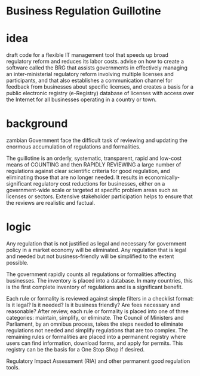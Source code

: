 # Business Regulation Guillotine

# idea
draft code for a flexible IT management tool that speeds up broad regulatory reform and reduces its labor costs. advise on how to create a software called the BRG that assists governments in effectively managing an inter-ministerial regulatory reform involving multiple licenses and participants, and that also establishes a communication channel for feedback from businesses about specific licenses, and creates a basis for a public electronic registry (e-Registry) database of licenses with access over the Internet for all businesses operating in a country or town.

# background
zambian Government face the difficult task of reviewing and updating the enormous accumulation of regulations and formalities.

The guillotine is an orderly, systematic, transparent, rapid and low-cost means of COUNTING and then RAPIDLY REVIEWING a large number of regulations against clear scientific criteria for good regulation, and eliminating those that are no longer needed. 
It results in economically-significant regulatory cost reductions for businesses, either on a government-wide scale or targeted at specific problem areas such as licenses or sectors. Extensive stakeholder participation helps to ensure that the reviews are realistic and factual.

# logic

Any regulation that is not justified as legal and necessary for government policy in a market economy will be eliminated. Any regulation that is legal and needed but not business-friendly will be simplified to the extent possible.

The government rapidly counts all regulations or formalities affecting businesses. The inventory is placed into a database. In many countries, this is the first complete inventory of regulations and is a significant benefit.

Each rule or formality is reviewed against simple filters in a checklist format:
Is it legal?
Is it needed?
Is it business friendly?
Are fees necessary and reasonable?
After review, each rule or formality is placed into one of three categories: maintain, simplify, or eliminate.
The Council of Ministers and Parliament, by an omnibus process, takes the steps needed to eliminate regulations not needed and simplify regulations that are too complex.
The remaining rules or formalities are placed into a permanent registry where users can find information, download forms, and apply for permits. This registry can be the basis for a One Stop Shop if desired.



Regulatory Impact Assessment (RIA) and other permanent good regulation tools.